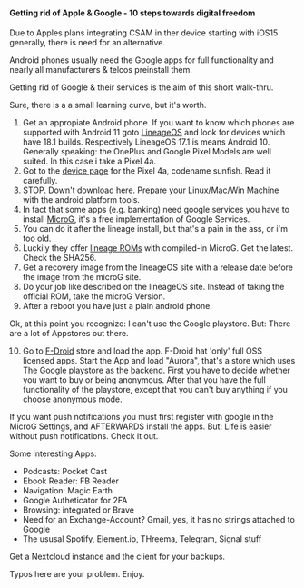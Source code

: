 #### Getting rid of Apple & Google - 10 steps towards digital freedom

Due to Apples plans integrating CSAM in ther device starting with iOS15 generally, there is need for an alternative.

Android phones usually need the Google apps for full functionality and nearly all manufacturers & telcos preinstall them.

Getting rid of Google & their services is the aim of this short walk-thru.

Sure, there is a  a small learning curve, but it's worth.

1. Get an appropiate Android phone. If you want to know which phones are supported with Android 11 goto [LineageOS](https://wiki.lineageos.org/devices/) and look for devices which have 18.1 builds. Respectively LineageOS 17.1 is means Android 10. Generally speaking: the OnePlus and Google Pixel Models are well suited. In this case i take a Pixel 4a.
2. Got to the [device page](https://wiki.lineageos.org/devices/sunfish) for the Pixel 4a, codename sunfish. Read it carefully.
3. STOP. Down't download here. Prepare your Linux/Mac/Win Machine with the android platform tools.
4. In fact that some apps (e.g. banking) need google services you have to install [MicroG](https://microg.org), it's a free implementation of Google Services. 
5. You can do it after the lineage install, but that's a pain in the ass, or i'm too old.
6. Luckily they offer [lineage ROMs](https://lineage.microg.org/) with compiled-in MicroG. Get the latest. Check the SHA256.
7. Get a recovery image from the lineageOS site with a release date before the image from the microG site.
8. Do your job like described on the lineageOS site. Instead of taking the official ROM, take the microG Version.
9. After a reboot you have just a plain android phone.
 
Ok, at this point you recognize: I can't use the Google playstore. But: There are a lot of Appstores out there.

10. Go to [F-Droid](https://f-droid.org) store and load the app. F-Droid hat 'only' full OSS licensed apps. Start the App and load "Aurora", that's a store which uses The Google playstore as the backend. First you have to decide whether you want to buy or being anonymous. After that you have the full functionality of the playstore, except that you can't buy anything if you choose anonymous mode.

If you want push notifications you must first register with google in the MicroG Settings, and AFTERWARDS install the apps.
But: Life is easier without push notifications. Check it out.

Some interesting Apps:

* Podcasts: Pocket Cast
* Ebook Reader: FB Reader
* Navigation: Magic Earth
* Google Autheticator for 2FA
* Browsing: integrated or Brave
* Need for an Exchange-Account? Gmail, yes, it has no strings attached to Google
* The ususal Spotify, Element.io, THreema, Telegram, Signal stuff

Get a Nextcloud instance and the client for your backups.

Typos here are your problem. Enjoy.


<!--
**fckapl/fckapl** is a ✨ _special_ ✨ repository because its `README.md` (this file) appears on your GitHub profile.

Here are some ideas to get you started:

- 🔭 I’m currently working on ...
- 🌱 I’m currently learning ...
- 👯 I’m looking to collaborate on ...
- 🤔 I’m looking for help with ...
- 💬 Ask me about ...
- 📫 How to reach me: ...
- 😄 Pronouns: ...
- ⚡ Fun fact: ...
-->
